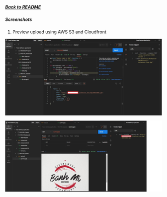 ##### [Back to README](/README.md)

##### Screenshots

1. Preview upload using AWS S3 and Cloudfront

![upload_image_cloudfront_s3_01](/docs/image/upload_image_cloudfront_s3_01.jpg)

![upload_image_cloudfront_s3_02](/docs/image/upload_image_cloudfront_s3_02.jpg)